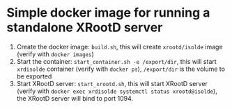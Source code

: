 # Simple docker image for running a standalone XRootD server

1) Create the docker image: `build.sh`, this will create `xrootd/isolde` image (verify with `docker images`)
2) Start the container: `start_container.sh -e /export/dir`, this will start `xrdisolde` container (verify with `docker ps`), `/export/dir` is the volume to be exported
3) Start XRootD server: `start_xrootd.sh`, this will start XRootD server (verify with `docker exec xrdisolde systemctl status xrootd@isolde`), the XRootD server will bind to port 1094.

